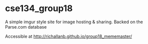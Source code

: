 cse134_group18
==============


A simple imgur style site for image hosting & sharing. Backed on the Parse.com database

Accessible at <a href="http://richallanb.github.io/group18_mememaster/">http://richallanb.github.io/group18_mememaster/</a>
